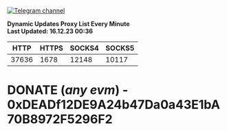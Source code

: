[![Telegram channel](https://img.shields.io/endpoint?url=https://runkit.io/damiankrawczyk/telegram-badge/branches/master?url=https://t.me/n4z4v0d)](https://t.me/n4z4v0d) 

**Dynamic Updates Proxy List Every Minute**  
**Last Updated: 16.12.23 00:36**

| HTTP        | HTTPS        | SOCKS4        | SOCKS5        |
|-------------|--------------|---------------|---------------|
| 37636 | 1678 | 12148 | 10117 |


# DONATE (_any evm_) - 0xDEADf12DE9A24b47Da0a43E1bA70B8972F5296F2
